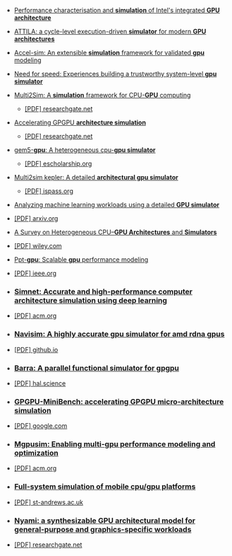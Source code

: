- [Performance characterisation and **simulation** of Intel's integrated **GPU architecture**](https://ieeexplore.ieee.org/abstract/document/8366948/)

- [ATTILA: a cycle-level execution-driven **simulator** for modern **GPU architectures**](https://ieeexplore.ieee.org/abstract/document/1620807/)

- [Accel-sim: An extensible **simulation** framework for validated **gpu** modeling](https://ieeexplore.ieee.org/abstract/document/9138922/)

- [Need for speed: Experiences building a trustworthy system-level **gpu simulator**](https://ieeexplore.ieee.org/abstract/document/9407154/)

- [Multi2Sim: A **simulation** framework for CPU-**GPU** computing](https://dl.acm.org/doi/abs/10.1145/2370816.2370865)

	- [\[PDF\] researchgate.net](https://www.researchgate.net/profile/Dana-Schaa/publication/232613967_Multi2Sim_a_simulation_framework_for_CPU-GPU_computing/links/09e415087f437a51cc000000/Multi2Sim-a-simulation-framework-for-CPU-GPU-computing.pdf)

- [Accelerating GPGPU **architecture simulation**](https://dl.acm.org/doi/abs/10.1145/2465529.2465540)

	- [\[PDF\] researchgate.net](https://www.researchgate.net/profile/Nilanjan-Goswami/publication/262174192_Accelerating_GPGPU_architecture_simulation/links/55f8651908aec948c47c6a22/Accelerating-GPGPU-architecture-simulation.pdf)

- [gem5-**gpu**: A heterogeneous cpu-**gpu simulator**](https://ieeexplore.ieee.org/abstract/document/6709764/)

	- [\[PDF\] escholarship.org](https://escholarship.org/content/qt9bx9341g/qt9bx9341g_noSplash_77b354479d5fffee7bce0c3d0c0bbde4.pdf)

- [Multi2sim kepler: A detailed **architectural gpu simulator**](https://ieeexplore.ieee.org/abstract/document/7975298/)

	- [\[PDF\] ispass.org](http://ispass.org/ispass2017/slides/gong_multi2sim.pdf)

- [Analyzing machine learning workloads using a detailed **GPU simulator**](https://ieeexplore.ieee.org/abstract/document/8695671/)

- [\[PDF\] arxiv.org](https://arxiv.org/pdf/1811.08933)

- [A Survey on Heterogeneous CPU–**GPU Architectures** and **Simulators**](https://onlinelibrary.wiley.com/doi/abs/10.1002/cpe.8318)

- [\[PDF\] wiley.com](https://onlinelibrary.wiley.com/doi/pdf/10.1002/cpe.8318)

- [Ppt-**gpu**: Scalable **gpu** performance modeling](https://ieeexplore.ieee.org/abstract/document/8665984/)

- [\[PDF\] ieee.org](https://ieeexplore.ieee.org/ielaam/10208/8610345/8665984-aam.pdf)

- ### [Simnet: Accurate and high-performance computer **architecture simulation** using deep learning](https://dl.acm.org/doi/abs/10.1145/3530891)

- [\[PDF\] acm.org](https://dl.acm.org/doi/pdf/10.1145/3530891)

- ### [Navisim: A highly accurate **gpu simulator** for amd rdna **gpus**](https://dl.acm.org/doi/abs/10.1145/3559009.3569666)

- [\[PDF\] github.io](https://michaeltshen.github.io/Files/NaviSim.pdf)

- ### [Barra: A parallel functional **simulator** for gpgpu](https://ieeexplore.ieee.org/abstract/document/5581577/)

- [\[PDF\] hal.science](https://hal.science/hal-00359342v4/file/Collange_BarraSimulatorGPGPU_MASCOTS09.pdf)

- ### [GPGPU-MiniBench: accelerating GPGPU micro-**architecture simulation**](https://ieeexplore.ieee.org/abstract/document/7018049/)

- [\[PDF\] google.com](https://drive.google.com/file/d/1qZUSrkppZS-2I0apZWtqL5qVnnXs68a5/view)

- ### [Mgpusim: Enabling multi-**gpu** performance modeling and optimization](https://dl.acm.org/doi/abs/10.1145/3307650.3322230)

- [\[PDF\] acm.org](https://dl.acm.org/doi/pdf/10.1145/3307650.3322230)

- ### [Full-system **simulation** of mobile cpu/**gpu** platforms](https://ieeexplore.ieee.org/abstract/document/8695656/)

- [\[PDF\] st-andrews.ac.uk](https://research-repository.st-andrews.ac.uk/bitstream/handle/10023/24324/Kaszyk_2019_IEEE_Full_System_Simulation_AAM.pdf?sequence=1)

- ### [Nyami: a synthesizable **GPU architectural** model for general-purpose and graphics-specific workloads](https://ieeexplore.ieee.org/abstract/document/7095803/)

- [\[PDF\] researchgate.net](https://www.researchgate.net/profile/Timothy-Miller-28/publication/282269512_Nyami_A_synthesizable_GPU_architectural_model_for_general-purpose_and_graphics-specific_workloads/links/5c4f4bbf92851c22a3972d4d/Nyami-A-synthesizable-GPU-architectural-model-for-general-purpose-and-graphics-specific-workloads.pdf)